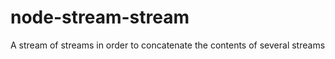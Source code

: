 node-stream-stream
==================

A stream of streams in order to concatenate the contents of several streams